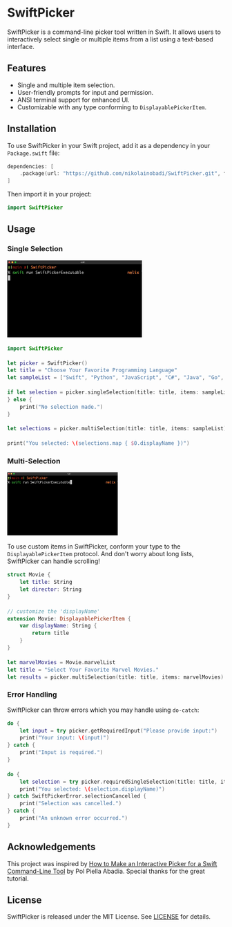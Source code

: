 
# SwiftPicker

SwiftPicker is a command-line picker tool written in Swift. It allows users to interactively select single or multiple items from a list using a text-based interface.

## Features

- Single and multiple item selection.
- User-friendly prompts for input and permission.
- ANSI terminal support for enhanced UI.
- Customizable with any type conforming to `DisplayablePickerItem`.

## Installation

To use SwiftPicker in your Swift project, add it as a dependency in your `Package.swift` file:

```swift
dependencies: [
    .package(url: "https://github.com/nikolainobadi/SwiftPicker.git", from: "0.8.0")
]
```

Then import it in your project:

```swift
import SwiftPicker
```

## Usage


### Single Selection
![Single Selection Demo](Media/single-select-demo.gif)

```swift
import SwiftPicker

let picker = SwiftPicker()
let title = "Choose Your Favorite Programming Language"
let sampleList = ["Swift", "Python", "JavaScript", "C#", "Java", "Go", "Ruby", "Kotlin"]

if let selection = picker.singleSelection(title: title, items: sampleList) {        print("You selected: \(selection.displayName)")
} else {
    print("No selection made.")
}

let selections = picker.multiSelection(title: title, items: sampleList)

print("You selected: \(selections.map { $0.displayName })")

```

### Multi-Selection
![Multiple Selection Demo](media/multi-select-demo.gif)

To use custom items in SwiftPicker, conform your type to the `DisplayablePickerItem` protocol. And don't worry about long lists, SwiftPicker can handle scrolling!

```swift
struct Movie {
    let title: String
    let director: String
}

// customize the 'displayName' 
extension Movie: DisplayablePickerItem {
    var displayName: String {
        return title
    }
}

let marvelMovies = Movie.marvelList
let title = "Select Your Favorite Marvel Movies."
let results = picker.multiSelection(title: title, items: marvelMovies)
```

### Error Handling

SwiftPicker can throw errors which you may handle using `do-catch`:

```swift
do {
    let input = try picker.getRequiredInput("Please provide input:")
    print("Your input: \(input)")
} catch {
    print("Input is required.")
}

do {
    let selection = try picker.requiredSingleSelection(title: title, items: sampleList)
    print("You selected: \(selection.displayName)")
} catch SwiftPickerError.selectionCancelled {
    print("Selection was cancelled.")
} catch {
    print("An unknown error occurred.")
}
```

## Acknowledgements

This project was inspired by [How to Make an Interactive Picker for a Swift Command-Line Tool](https://www.polpiella.dev/how-to-make-an-interactive-picker-for-a-swift-command-line-tool/) by Pol Piella Abadia. Special thanks for the great tutorial.

## License

SwiftPicker is released under the MIT License. See [LICENSE](LICENSE) for details.
